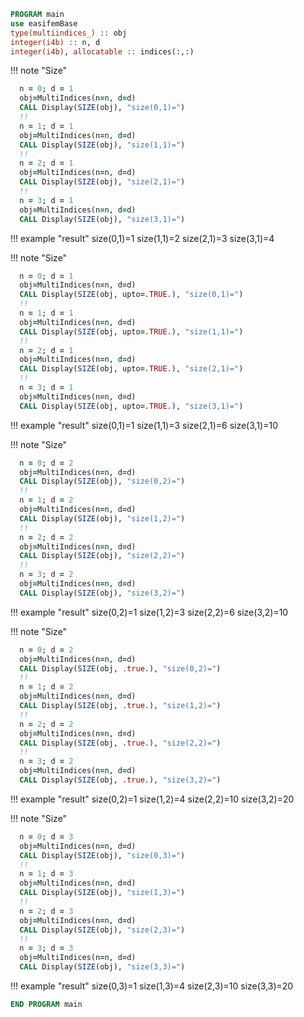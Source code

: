```fortran
PROGRAM main
use easifemBase
type(multiindices_) :: obj
integer(i4b) :: n, d
integer(i4b), allocatable :: indices(:,:)
```

!!! note "Size"

```fortran
  n = 0; d = 1
  obj=MultiIndices(n=n, d=d)
  CALL Display(SIZE(obj), "size(0,1)=")
  !!
  n = 1; d = 1
  obj=MultiIndices(n=n, d=d)
  CALL Display(SIZE(obj), "size(1,1)=")
  !!
  n = 2; d = 1
  obj=MultiIndices(n=n, d=d)
  CALL Display(SIZE(obj), "size(2,1)=")
  !!
  n = 3; d = 1
  obj=MultiIndices(n=n, d=d)
  CALL Display(SIZE(obj), "size(3,1)=")
```

!!! example "result"
    size(0,1)=1
    size(1,1)=2
    size(2,1)=3
    size(3,1)=4

!!! note "Size"

```fortran
  n = 0; d = 1
  obj=MultiIndices(n=n, d=d)
  CALL Display(SIZE(obj, upto=.TRUE.), "size(0,1)=")
  !!
  n = 1; d = 1
  obj=MultiIndices(n=n, d=d)
  CALL Display(SIZE(obj, upto=.TRUE.), "size(1,1)=")
  !!
  n = 2; d = 1
  obj=MultiIndices(n=n, d=d)
  CALL Display(SIZE(obj, upto=.TRUE.), "size(2,1)=")
  !!
  n = 3; d = 1
  obj=MultiIndices(n=n, d=d)
  CALL Display(SIZE(obj, upto=.TRUE.), "size(3,1)=")
```

!!! example "result"
    size(0,1)=1
    size(1,1)=3
    size(2,1)=6
    size(3,1)=10

!!! note "Size"

```fortran
  n = 0; d = 2
  obj=MultiIndices(n=n, d=d)
  CALL Display(SIZE(obj), "size(0,2)=")
  !!
  n = 1; d = 2
  obj=MultiIndices(n=n, d=d)
  CALL Display(SIZE(obj), "size(1,2)=")
  !!
  n = 2; d = 2
  obj=MultiIndices(n=n, d=d)
  CALL Display(SIZE(obj), "size(2,2)=")
  !!
  n = 3; d = 2
  obj=MultiIndices(n=n, d=d)
  CALL Display(SIZE(obj), "size(3,2)=")
```

!!! example "result"
    size(0,2)=1
    size(1,2)=3
    size(2,2)=6
    size(3,2)=10

!!! note "Size"

```fortran
  n = 0; d = 2
  obj=MultiIndices(n=n, d=d)
  CALL Display(SIZE(obj, .true.), "size(0,2)=")
  !!
  n = 1; d = 2
  obj=MultiIndices(n=n, d=d)
  CALL Display(SIZE(obj, .true.), "size(1,2)=")
  !!
  n = 2; d = 2
  obj=MultiIndices(n=n, d=d)
  CALL Display(SIZE(obj, .true.), "size(2,2)=")
  !!
  n = 3; d = 2
  obj=MultiIndices(n=n, d=d)
  CALL Display(SIZE(obj, .true.), "size(3,2)=")
```

!!! example "result"
    size(0,2)=1
    size(1,2)=4
    size(2,2)=10
    size(3,2)=20

!!! note "Size"

```fortran
  n = 0; d = 3
  obj=MultiIndices(n=n, d=d)
  CALL Display(SIZE(obj), "size(0,3)=")
  !!
  n = 1; d = 3
  obj=MultiIndices(n=n, d=d)
  CALL Display(SIZE(obj), "size(1,3)=")
  !!
  n = 2; d = 3
  obj=MultiIndices(n=n, d=d)
  CALL Display(SIZE(obj), "size(2,3)=")
  !!
  n = 3; d = 3
  obj=MultiIndices(n=n, d=d)
  CALL Display(SIZE(obj), "size(3,3)=")
```

!!! example "result"
    size(0,3)=1
    size(1,3)=4
    size(2,3)=10
    size(3,3)=20

```fortran
END PROGRAM main
```
